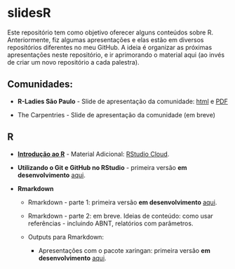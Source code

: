 # slidesR

Este repositório tem como objetivo oferecer alguns conteúdos sobre R. Anteriormente, fiz algumas apresentações e elas estão em diversos repositórios diferentes no meu GitHub. A ideia é organizar as próximas apresentações neste repositório, e ir aprimorando o material aqui (ao invés de criar um novo repositório a cada palestra).


## Comunidades:

  - __R-Ladies São Paulo__ - Slide de apresentação da comunidade: [html](https://beatrizmilz.github.io/slidesR/rladies/index.html) e [PDF](https://beatrizmilz.github.io/slidesR/rladies/index.pdf)
  
  
  - The Carpentries - Slide de apresentação da comunidade (em breve)
  
## R
  
  - __[Introdução ao R](https://beatrizmilz.github.io/slidesR/introR/index.html)__ - Material Adicional: [RStudio Cloud](https://rstudio.cloud/project/1540517).
  
  - __Utilizando o Git e GitHub no RStudio__ - primeira versão __em desenvolvimento__ [aqui](https://beatrizmilz.github.io/slidesR/git_rstudio/index.html).
  
  - __Rmarkdown__

    - Rmarkdown - parte 1: primeira versão __em desenvolvimento__ [aqui](https://beatrizmilz.github.io/slidesR/rmarkdown/index.html).
    
    - Rmarkdown - parte 2: em breve. Ideias de conteúdo: como usar referências - incluindo ABNT, relatórios com parâmetros. 
    
    - Outputs para Rmarkdown:
    
      -  Apresentações com o pacote xaringan: primeira versão __em desenvolvimento__ [aqui](https://beatrizmilz.github.io/slidesR/xaringan/index.html).
    

    

